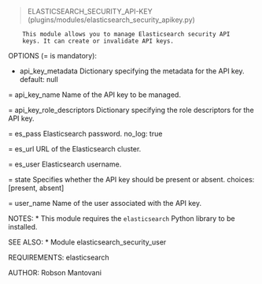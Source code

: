 > ELASTICSEARCH_SECURITY_API-KEY    (plugins/modules/elasticsearch_security_apikey.py)

        This module allows you to manage Elasticsearch security API
        keys. It can create or invalidate API keys.

OPTIONS (= is mandatory):

- api_key_metadata
        Dictionary specifying the metadata for the API key.
        default: null

= api_key_name
        Name of the API key to be managed.

= api_key_role_descriptors
        Dictionary specifying the role descriptors for the API key.

= es_pass
        Elasticsearch password.
        no_log: true

= es_url
        URL of the Elasticsearch cluster.

= es_user
        Elasticsearch username.

= state
        Specifies whether the API key should be present or absent.
        choices: [present, absent]

= user_name
        Name of the user associated with the API key.


NOTES:
      * This module requires the `elasticsearch` Python library
        to be installed.


SEE ALSO:
      * Module elasticsearch_security_user


REQUIREMENTS:  elasticsearch

AUTHOR: Robson Mantovani
